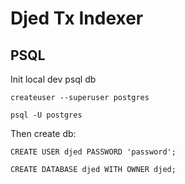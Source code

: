 # Djed Tx Indexer

## PSQL

Init local dev psql db

`createuser --superuser postgres`

`psql -U postgres`

Then create db:

```
CREATE USER djed PASSWORD 'password';

CREATE DATABASE djed WITH OWNER djed;
```


